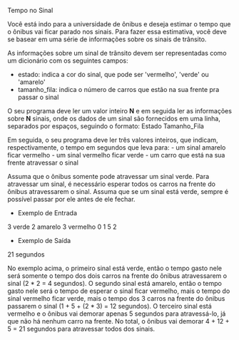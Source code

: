 Tempo no Sinal

Você está indo para a universidade de ônibus e deseja estimar o
tempo que o ônibus vai ficar parado nos sinais. Para fazer essa
estimativa, você deve se basear em uma série de informações sobre
os sinais de trânsito.

As informações sobre um sinal de trânsito devem ser representadas como
um dicionário com os seguintes campos:
- estado: indica a cor do sinal, que pode ser 'vermelho', 'verde' ou 'amarelo'
- tamanho\_fila: indica o número de carros que estão na sua frente pra passar o sinal


O seu programa deve ler um valor inteiro **N** e em seguida ler as
informações sobre **N** sinais, onde os dados de um sinal são fornecidos
em uma linha, separados por espaços, seguindo o formato:
Estado Tamanho\_Fila

Em seguida, o seu programa deve ler três valores inteiros, que indicam,
respectivamente, o tempo em segundos que leva para:
	- um sinal amarelo ficar vermelho
    - um sinal vermelho ficar verde
    - um carro que está na sua frente atravessar o sinal


Assuma que o ônibus somente pode atravessar um sinal verde.
Para atravessar um sinal, é necessário esperar todos os carros
na frente do ônibus atravessarem o sinal. Assuma que se um
sinal está verde, sempre é possível passar por ele antes de
ele fechar.


- Exemplo de Entrada

3
verde 2
amarelo 3
vermelho 0
1 5 2


- Exemplo de Saída

21 segundos

No exemplo acima, o primeiro sinal está verde, então o tempo gasto nele
será somente o tempo dos dois carros na frente do ônibus atravessarem o
sinal (2 * 2 = 4 segundos). O segundo sinal está amarelo, então o tempo
gasto nele será o tempo de esperar o sinal ficar vermelho, mais o tempo do
sinal vermelho ficar verde, mais o tempo dos 3 carros na frente do ônibus
passarem o sinal (1 + 5 + (2 * 3) = 12 segundos). O terceiro sinal está
vermelho e o ônibus vai demorar apenas 5 segundos para atravessá-lo, já
que não há nenhum carro na frente. No total, o ônibus vai demorar
4 + 12 + 5 = 21 segundos para atravessar todos dos sinais.

